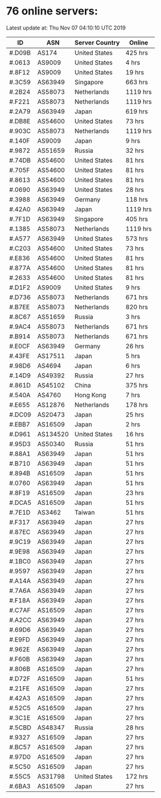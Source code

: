# 76 online servers:

Latest update at: Thu Nov 07 04:10:10 UTC 2019

| ID | ASN | Server Country | Online |
| -- | --- | -------------- | ------ |
| #.D09B | AS174 | United States | 425 hrs |
| #.0613 | AS9009 | United States | 4 hrs |
| #.8F12 | AS9009 | United States | 19 hrs |
| #.3C59 | AS63949 | Singapore | 663 hrs |
| #.2B24 | AS58073 | Netherlands | 1119 hrs |
| #.F221 | AS58073 | Netherlands | 1119 hrs |
| #.2A79 | AS63949 | Japan | 619 hrs |
| #.DB8E | AS54600 | United States | 73 hrs |
| #.903C | AS58073 | Netherlands | 1119 hrs |
| #.140F | AS9009 | Japan | 9 hrs |
| #.9872 | AS51659 | Russia | 32 hrs |
| #.74DB | AS54600 | United States | 81 hrs |
| #.705F | AS54600 | United States | 81 hrs |
| #.8613 | AS54600 | United States | 81 hrs |
| #.0690 | AS63949 | United States | 28 hrs |
| #.3988 | AS63949 | Germany | 118 hrs |
| #.42A0 | AS63949 | Japan | 1119 hrs |
| #.7F1D | AS63949 | Singapore | 405 hrs |
| #.1385 | AS58073 | Netherlands | 1119 hrs |
| #.A577 | AS63949 | United States | 573 hrs |
| #.C203 | AS54600 | United States | 73 hrs |
| #.E836 | AS54600 | United States | 81 hrs |
| #.877A | AS54600 | United States | 81 hrs |
| #.2633 | AS54600 | United States | 81 hrs |
| #.D1F2 | AS9009 | United States | 9 hrs |
| #.D736 | AS58073 | Netherlands | 671 hrs |
| #.B7EE | AS58073 | Netherlands | 820 hrs |
| #.8C67 | AS51659 | Russia | 3 hrs |
| #.9AC4 | AS58073 | Netherlands | 671 hrs |
| #.B914 | AS58073 | Netherlands | 671 hrs |
| #.E0CF | AS63949 | Germany | 26 hrs |
| #.43FE | AS17511 | Japan | 5 hrs |
| #.98D6 | AS4694 | Japan | 6 hrs |
| #.14D9 | AS49392 | Russia | 27 hrs |
| #.861D | AS45102 | China | 375 hrs |
| #.540A | AS4760 | Hong Kong | 7 hrs |
| #.E655 | AS12876 | Netherlands | 178 hrs |
| #.DC09 | AS20473 | Japan | 25 hrs |
| #.EBB7 | AS16509 | Japan | 2 hrs |
| #.D961 | AS134520 | United States | 16 hrs |
| #.95D3 | AS50340 | Russia | 51 hrs |
| #.88A1 | AS63949 | Japan | 51 hrs |
| #.B710 | AS63949 | Japan | 51 hrs |
| #.894B | AS16509 | Japan | 51 hrs |
| #.0760 | AS63949 | Japan | 51 hrs |
| #.8F19 | AS16509 | Japan | 23 hrs |
| #.DCA5 | AS16509 | Japan | 51 hrs |
| #.7E1D | AS3462 | Taiwan | 51 hrs |
| #.F317 | AS63949 | Japan | 27 hrs |
| #.87EC | AS63949 | Japan | 27 hrs |
| #.9C19 | AS63949 | Japan | 27 hrs |
| #.9E98 | AS63949 | Japan | 27 hrs |
| #.1BC0 | AS63949 | Japan | 27 hrs |
| #.9597 | AS63949 | Japan | 27 hrs |
| #.A14A | AS63949 | Japan | 27 hrs |
| #.7A6A | AS63949 | Japan | 27 hrs |
| #.F18A | AS63949 | Japan | 27 hrs |
| #.C7AF | AS16509 | Japan | 27 hrs |
| #.A2CC | AS63949 | Japan | 27 hrs |
| #.69D6 | AS63949 | Japan | 27 hrs |
| #.E9FD | AS63949 | Japan | 27 hrs |
| #.962E | AS63949 | Japan | 27 hrs |
| #.F60B | AS63949 | Japan | 27 hrs |
| #.806B | AS16509 | Japan | 27 hrs |
| #.D72F | AS16509 | Japan | 51 hrs |
| #.21FE | AS16509 | Japan | 27 hrs |
| #.42A3 | AS16509 | Japan | 27 hrs |
| #.52C5 | AS16509 | Japan | 27 hrs |
| #.3C1E | AS16509 | Japan | 27 hrs |
| #.5CBD | AS48347 | Russia | 28 hrs |
| #.9327 | AS16509 | Japan | 27 hrs |
| #.BC57 | AS16509 | Japan | 27 hrs |
| #.97D0 | AS16509 | Japan | 27 hrs |
| #.5C50 | AS16509 | Japan | 27 hrs |
| #.55C5 | AS31798 | United States | 172 hrs |
| #.6BA3 | AS16509 | Japan | 27 hrs |

